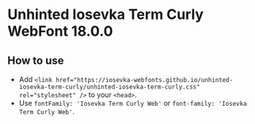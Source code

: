 # Unhinted Iosevka Term Curly WebFont 18.0.0

## How to use

- Add `<link href="https://iosevka-webfonts.github.io/unhinted-iosevka-term-curly/unhinted-iosevka-term-curly.css" rel="stylesheet" />` to your `<head>`.
- Use `fontFamily: 'Iosevka Term Curly Web'` or `font-family: 'Iosevka Term Curly Web'`.
